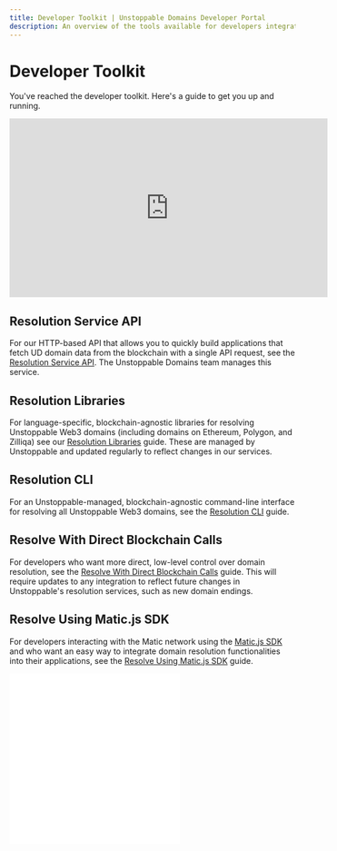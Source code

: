 ```yaml
---
title: Developer Toolkit | Unstoppable Domains Developer Portal
description: An overview of the tools available for developers integrating Unstoppable Web3 domain resolution with their Web3 applications.
---
```


# Developer Toolkit

You've reached the developer toolkit. Here's a guide to get you up and running.

<div class="video-container">
<iframe width="560" height="315" src="https://www.youtube.com/embed/vQLQ36lWH8Y" title="Tutorial: Introduction To Unstoppable Domains Resolution" frameborder="0" allow="accelerometer; autoplay; clipboard-write; encrypted-media; gyroscope; picture-in-picture" allowfullscreen></iframe>
</div>

## Resolution Service API

For our HTTP-based API that allows you to quickly build applications that fetch UD domain data from the blockchain with a single API request, see the [Resolution Service API](/developer-toolkit/resolution-integration-methods/resolution-service/overview.md). The Unstoppable Domains team manages this service.

## Resolution Libraries

For language-specific, blockchain-agnostic libraries for resolving Unstoppable Web3 domains (including domains on Ethereum, Polygon, and Zilliqa) see our [Resolution Libraries](/developer-toolkit/resolution-integration-methods/resolution-libraries/libraries-overview.md) guide. These are managed by Unstoppable and updated regularly to reflect changes in our services.

## Resolution CLI

For an Unstoppable-managed, blockchain-agnostic command-line interface for resolving all Unstoppable Web3 domains, see the [Resolution CLI](/developer-toolkit/resolution-integration-methods/resolution-cli.md) guide.

## Resolve With Direct Blockchain Calls

For developers who want more direct, low-level control over domain resolution, see the [Resolve With Direct Blockchain Calls](/developer-toolkit/resolution-integration-methods/direct-blockchain-calls/bc-overview.md) guide. This will require updates to any integration to reflect future changes in Unstoppable's resolution services, such as new domain endings.

## Resolve Using Matic.js SDK

For developers interacting with the Matic network using the [Matic.js SDK](https://github.com/maticnetwork/matic.js) and who want an easy way to integrate domain resolution functionalities into their applications, see the [Resolve Using Matic.js SDK](/developer-toolkit/resolution-integration-methods/resolution-libraries/resolve-with-maticjs.md) guide.

<embed src="/snippets/_discord.md" />

<embed src="/snippets/_developer-survey-embed.md" />
